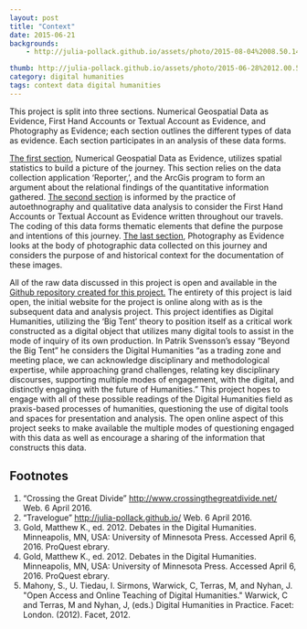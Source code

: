 ```yaml
---
layout: post
title: "Context"
date: 2015-06-21
backgrounds:
    - http://julia-pollack.github.io/assets/photo/2015-08-04%2008.50.14.jpg

thumb: http://julia-pollack.github.io/assets/photo/2015-06-28%2012.00.59-1.jpg
category: digital humanities
tags: context data digital humanities
---
```

This project is split into three sections. Numerical Geospatial Data as Evidence, First Hand Accounts or Textual Account as Evidence, and Photography as Evidence; each section outlines the different types of data as evidence. Each section participates in an analysis of these data forms.

<a href="https://github.com/julia-pollack/julia-pollack.github.io/tree/master/assets/geospacial/reporter_app">The first section</a>, Numerical Geospatial Data as Evidence, utilizes spatial statistics to build a picture of the journey. This section relies on the data collection application ‘Reporter,’, and the ArcGis program to form an argument about the relational findings of the quantitative information gathered. <a href="https://github.com/julia-pollack/julia-pollack.github.io/blob/master/assets/journal/journals.txt">The second section</a> is informed by the practice of autoethnography and qualitative data analysis to consider the First Hand Accounts or Textual Account as Evidence written throughout our travels. The coding of this data forms thematic elements that define the purpose and intentions of this journey. <a href="https://github.com/julia-pollack/julia-pollack.github.io/tree/master/assets/photo">The last section</a>, Photography as Evidence looks at the body of photographic data collected on this journey and considers the purpose of and historical context for the documentation of these images.

All of the raw data discussed in this project is open and available in the <a href="https://github.com/julia-pollack/julia-pollack.github.io/tree/master/assets">Github repository created for this project.</a> The entirety of this project is laid open, the initial website for the project is online along with as is the subsequent data and analysis project. This project identifies as Digital Humanities, utilizing the ‘Big Tent’ theory to position itself as a critical work constructed as a digital object that utilizes many digital tools to assist in the mode of inquiry of its own production. In Patrik Svensson’s essay “Beyond the Big Tent” he considers the Digital Humanities “as a trading zone and meeting place, we can acknowledge disciplinary and methodological expertise, while approaching grand challenges, relating key disciplinary discourses, supporting multiple modes of engagement, with the digital, and distinctly engaging with the future of Humanities.” This project hopes to engage with all of these possible readings of the Digital Humanities field as praxis-based processes of humanities, questioning the use of digital tools and spaces for presentation and analysis. The open online aspect of this project seeks to make available the multiple modes of questioning engaged with this data as well as encourage a sharing of the information that constructs this data.

## Footnotes

1. “Crossing the Great Divide” <a href="http://www.crossingthegreatdivide.net/">http://www.crossingthegreatdivide.net/</a> Web. 6 April 2016.
2. “Travelogue” http://julia-pollack.github.io/ Web. 6 April 2016.
3. Gold, Matthew K., ed. 2012. Debates in the Digital Humanities. Minneapolis, MN, USA: University of Minnesota Press. Accessed April 6, 2016. ProQuest ebrary.
4. Gold, Matthew K., ed. 2012. Debates in the Digital Humanities. Minneapolis, MN, USA: University of Minnesota Press. Accessed April 6, 2016. ProQuest ebrary.
5. Mahony, S., U. Tiedau, I. Sirmons, Warwick, C, Terras, M, and Nyhan, J. "Open Access and Online Teaching of Digital Humanities." Warwick, C and Terras, M and Nyhan, J, (eds.) Digital Humanities in Practice. Facet: London. (2012). Facet, 2012.
